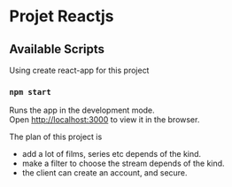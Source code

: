 # Projet Reactjs

## Available Scripts
Using create react-app for this project
### `npm start`

Runs the app in the development mode.<br>
Open [http://localhost:3000](http://localhost:3000) to view it in the browser.

The plan of this project is
- add a lot of films, series etc depends of the kind.
- make a filter to choose the stream depends of the kind.
- the client can create an account, and secure.
